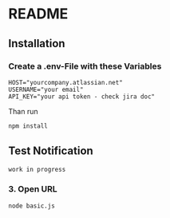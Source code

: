 # README

## Installation
### Create a .env-File with these Variables
```env
HOST="yourcompany.atlassian.net"
USERNAME="your email"
API_KEY="your api token - check jira doc"
```
Than run
```bash
npm install
```

## Test Notification
```
work in progress
```

### 3. Open URL
```
node basic.js
```
